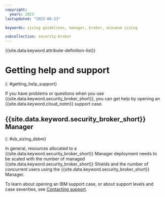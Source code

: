 ```yaml
---
copyright:
  years: 2023
lastupdated: "2023-08-23"

keywords: sizing guidelines, manager, broker, minumum sizing

subcollection: security-broker
---
```


{{site.data.keyword.attribute-definition-list}}

# Getting help and support
{: #getting_help_support}

If you have problems or questions when you use {{site.data.keyword.security_broker_short}}, you can get help by opening an {{site.data.keyword.cloud_notm}} support case.

## {{site.data.keyword.security_broker_short}} Manager
{: #sb_sizing_dsbm}

In general, resources allocated to a {{site.data.keyword.security_broker_short}} Manager
deployment needs to be scaled with the number of managed {{site.data.keyword.security_broker_short}} Shields and the number of concurrent users using the {{site.data.keyword.security_broker_short}} Manager.

To learn about opening an IBM support case, or about support levels and case severities, see [Contacting support](https://cloud.ibm.com/docs/get-support?topic=get-support-using-avatar).


